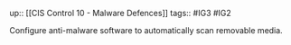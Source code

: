 up:: [[CIS Control 10 - Malware Defences]]
tags:: #IG3 #IG2

Configure anti-malware software to automatically scan removable media.